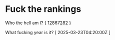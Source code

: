 # Fuck the rankings

Who the hell am I?
{ 12867282 }

What fucking year is it?
[ 2025-03-23T04:20:00Z ]
